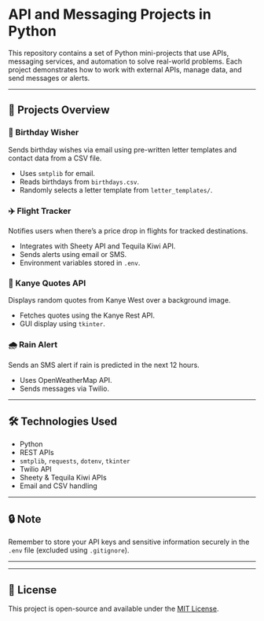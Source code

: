 # API and Messaging Projects in Python

This repository contains a set of Python mini-projects that use APIs, messaging services, and automation to solve real-world problems. Each project demonstrates how to work with external APIs, manage data, and send messages or alerts.

---

## 📁 Projects Overview

### 🎂 Birthday Wisher
Sends birthday wishes via email using pre-written letter templates and contact data from a CSV file.

- Uses `smtplib` for email.
- Reads birthdays from `birthdays.csv`.
- Randomly selects a letter template from `letter_templates/`.

### ✈️ Flight Tracker
Notifies users when there’s a price drop in flights for tracked destinations.

- Integrates with Sheety API and Tequila Kiwi API.
- Sends alerts using email or SMS.
- Environment variables stored in `.env`.

### 🧠 Kanye Quotes API
Displays random quotes from Kanye West over a background image.

- Fetches quotes using the Kanye Rest API.
- GUI display using `tkinter`.

### 🌧️ Rain Alert
Sends an SMS alert if rain is predicted in the next 12 hours.

- Uses OpenWeatherMap API.
- Sends messages via Twilio.

---

## 🛠 Technologies Used

- Python
- REST APIs
- `smtplib`, `requests`, `dotenv`, `tkinter`
- Twilio API
- Sheety & Tequila Kiwi APIs
- Email and CSV handling

---

## 🔒 Note

Remember to store your API keys and sensitive information securely in the `.env` file (excluded using `.gitignore`).

---



---

## 📌 License

This project is open-source and available under the [MIT License](LICENSE).
